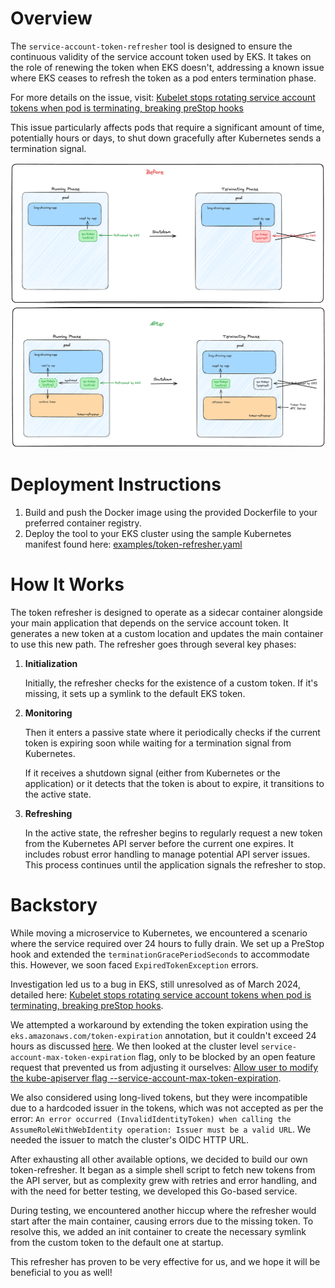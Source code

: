 # Overview

The `service-account-token-refresher` tool is designed to ensure the continuous validity of the service account token used by EKS. It takes on the role of renewing the token when EKS doesn't, addressing a known issue where EKS ceases to refresh the token as a pod enters termination phase.

For more details on the issue, visit: [Kubelet stops rotating service account tokens when pod is terminating, breaking preStop hooks](https://github.com/kubernetes/kubernetes/issues/116481)

This issue particularly affects pods that require a significant amount of time, potentially hours or days, to shut down gracefully after Kubernetes sends a termination signal.

![Working](assets/token-refresher.png)

# Deployment Instructions

1. Build and push the Docker image using the provided Dockerfile to your preferred container registry.
2. Deploy the tool to your EKS cluster using the sample Kubernetes manifest found here: [examples/token-refresher.yaml](./examples/token-refresher.yaml)

# How It Works

The token refresher is designed to operate as a sidecar container alongside your main application that depends on the service account token. It generates a new token at a custom location and updates the main container to use this new path. The refresher goes through several key phases:

1. **Initialization**

   Initially, the refresher checks for the existence of a custom token. If it's missing, it sets up a symlink to the default EKS token.
   
2. **Monitoring**

   Then it enters a passive state where it periodically checks if the current token is expiring soon while waiting for a termination signal from Kubernetes.
   
   If it receives a shutdown signal (either from Kubernetes or the application) or it detects that the token is about to expire, it transitions to the active state.
   
3. **Refreshing**

   In the active state, the refresher begins to regularly request a new token from the Kubernetes API server before the current one expires. It includes robust error handling to manage potential API server issues. This process continues until the application signals the refresher to stop.

# Backstory

While moving a microservice to Kubernetes, we encountered a scenario where the service required over 24 hours to fully drain. We set up a PreStop hook and extended the `terminationGracePeriodSeconds` to accommodate this. However, we soon faced `ExpiredTokenException` errors.

Investigation led us to a bug in EKS, still unresolved as of March 2024, detailed here: [Kubelet stops rotating service account tokens when pod is terminating, breaking preStop hooks](https://github.com/kubernetes/kubernetes/issues/116481).

We attempted a workaround by extending the token expiration using the `eks.amazonaws.com/token-expiration` annotation, but it couldn't exceed 24 hours as discussed [here](https://github.com/aws/amazon-eks-pod-identity-webhook#amazon-eks-pod-identity-webhook). We then looked at the cluster level `service-account-max-token-expiration` flag, only to be blocked by an open feature request that prevented us from adjusting it ourselves: [Allow user to modify the kube-apiserver flag --service-account-max-token-expiration](https://github.com/aws/containers-roadmap/issues/1836).

We also considered using long-lived tokens, but they were incompatible due to a hardcoded issuer in the tokens, which was not accepted as per the error: `An error occurred (InvalidIdentityToken) when calling the AssumeRoleWithWebIdentity operation: Issuer must be a valid URL`. We needed the issuer to match the cluster's OIDC HTTP URL.

After exhausting all other available options, we decided to build our own token-refresher. It began as a simple shell script to fetch new tokens from the API server, but as complexity grew with retries and error handling, and with the need for better testing, we developed this Go-based service.

During testing, we encountered another hiccup where the refresher would start after the main container, causing errors due to the missing token. To resolve this, we added an init container to create the necessary symlink from the custom token to the default one at startup.

This refresher has proven to be very effective for us, and we hope it will be beneficial to you as well!
